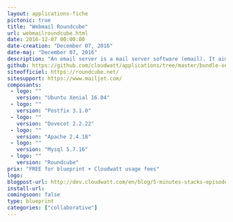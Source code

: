 ```yaml
---
layout: applications-fiche
pictonic: true
title: "Webmail Roundcube"
url: webmailroundcube.html
date: 2016-12-07 00:00:00
date-creation: "December 07, 2016"
date-maj: "December 07, 2016"
description: "An email server is a mail server software (email). It aims to transfer emails from one server to another. An user is never in direct contact with this server uses either a mail client or a webmail client, which is responsible to contact the server to send or receive messages. In this episode we used Roundcube as open source webmail that is developed in PHP and designed to be comprehensive and easy to use. It manages very well IMAP / SMTP protocols and has a modern interface (HTML5 / CSS3) very ergonomic, it is rather pleasant. In terms of features, there are all those of a conventional mail client, plus a system of plugins. In this episode we'll show you how to build your stack webmail using email service like Mailjet. There are many email providers service as SendGrid, Mandrill, Sendy ..."
github: https://github.com/cloudwatt/applications/tree/master/bundle-xenial-webmail-with-email-providers
siteofficiel: https://roundcube.net/
sitesupport: https://www.mailjet.com/
composants:
 - logo: ""
   version: "Ubuntu Xenial 16.04"
 - logo: ""
   version: "Postfix 3.1.0"   
 - logo: ""
   version: "Dovecot 2.2.22"
 - logo: ""
   version: "Apache 2.4.18"
 - logo: ""
   version: "Mysql 5.7.16"   
 - logo: ""
   version: "Roundcube"   
prix: "FREE for blueprint + Cloudwatt usage fees"
logo: 
blogpost-url: http://dev.cloudwatt.com/en/blog/5-minutes-stacks-episode-forty-five-roundcube.html
install-url: 
comingsoon: false
type: blueprint
categories: ["collaborative"]
---
```

